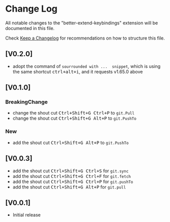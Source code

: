 # Change Log

All notable changes to the "better-extend-keybindings" extension will be documented in this file.

Check [Keep a Changelog](http://keepachangelog.com/) for recommendations on how to structure this file.

## [V0.2.0]

- adopt the command of `sourrounded with ...  snippet`, which is using the same shortcut <kbd>ctrl+alt+i</kbd>, and it requests v1.65.0 above

## [V0.1.0]

### BreakingChange

- change the shout cut <kbd>Ctrl+Shift+G Ctrl+P</kbd> to `git.Pull`
- change the shout cut <kbd>Ctrl+Shift+G Alt+P</kbd> to `git.PushTo`

### New

- add the shout cut <kbd>Ctrl+Shift+G Alt+P</kbd> to `git.PushTo`

## [V0.0.3]

- add the shout cut <kbd>Ctrl+Shift+G Ctrl+S</kbd> for `git.sync`
- add the shout cut <kbd>Ctrl+Shift+G Ctrl+F</kbd> for `git.fetch`
- add the shout cut <kbd>Ctrl+Shift+G Ctrl+P</kbd> for `git.pushTo`
- add the shout cut <kbd>Ctrl+Shift+G Alt+P</kbd> for `git.pull`

## [V0.0.1]

- Initial release

